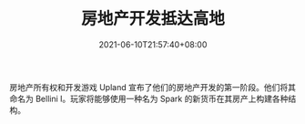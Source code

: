 ﻿---
title: "房地产开发抵达高地"
date: 2021-06-10T21:57:40+08:00
lastmod: 2021-06-10T16:45:40+08:00
draft: false
authors: ["Bernice"]
description: "房地产所有权和开发游戏 Upland 宣布了他们的房地产开发的第一阶段。他们将其命名为 Bellini I。玩家将能够使用一种名为 Spark 的新货币在其房产上构建各种结构。"
featuredImage: "property-development-arrives-in-upland.png"
tags: ["Virtual World","虚拟世界","Play to Earn"]
categories: ["news"]
news: ["虚拟世界"]
weight: 
lightgallery: true
pinned: false
recommend: false
recommend1: false
---

房地产所有权和开发游戏 Upland 宣布了他们的房地产开发的第一阶段。他们将其命名为 Bellini I。玩家将能够使用一种名为 Spark 的新货币在其房产上构建各种结构。

<!--more-->

